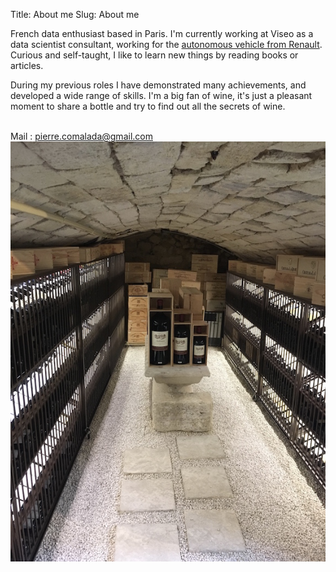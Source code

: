 Title: About me
Slug: About me


French data enthusiast based in Paris. I'm currently working at Viseo as a data scientist consultant, 	working for the [autonomous vehicle from Renault](https://group.renault.com/en/innovation-2/autonomous-vehicle). Curious and self-taught, I like to learn new things by reading books or articles.

During my previous roles I have demonstrated many achievements, and developed a wide range of skills. I'm a big fan of wine, it's just a pleasant moment to share a bottle and try to find out all the secrets of wine.


​			
Mail : pierre.comalada@gmail.com		
​
<img src="../images/wine_cellar.jpg" />

​			
​		
​


​			
​		
​
